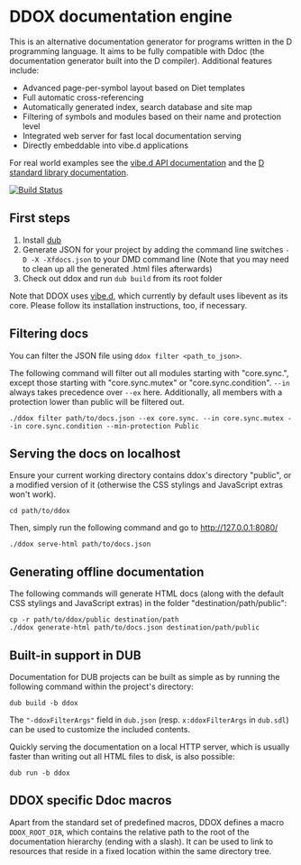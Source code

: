 DDOX documentation engine
==========================

This is an alternative documentation generator for programs written in the D programming language. It aims to be fully compatible with Ddoc (the documentation generator built into the D compiler). Additional features include:

 - Advanced page-per-symbol layout based on Diet templates
 - Full automatic cross-referencing
 - Automatically generated index, search database and site map
 - Filtering of symbols and modules based on their name and protection level
 - Integrated web server for fast local documentation serving
 - Directly embeddable into vibe.d applications

For real world examples see the [vibe.d API documentation](http://vibed.org/api/) and the [D standard library documentation](http://dlang.org/library/index.html).

[![Build Status](https://travis-ci.org/rejectedsoftware/ddox.svg)](https://travis-ci.org/rejectedsoftware/ddox)


First steps
-----------

1. Install [dub](https://github.com/dlang/dub/)
2. Generate JSON for your project by adding the command line switches `-D -X -Xfdocs.json` to your DMD command line (Note that you may need to clean up all the generated .html files afterwards)
3. Check out ddox and run `dub build` from its root folder

Note that DDOX uses [vibe.d](https://github.com/rejectedsoftware/vibe.d/), which currently by default uses libevent as its core. Please follow its installation instructions, too, if necessary.

Filtering docs
--------------

You can filter the JSON file using `ddox filter <path_to_json>`.

The following command will filter out all modules starting with "core.sync.", except those starting with "core.sync.mutex" or "core.sync.condition". `--in` always takes precedence over `--ex` here. Additionally, all members with a protection lower than public will be filtered out.

	./ddox filter path/to/docs.json --ex core.sync. --in core.sync.mutex --in core.sync.condition --min-protection Public


Serving the docs on localhost
-----------------------------

Ensure your current working directory contains ddox's directory "public", or a modified version of it (otherwise the CSS stylings and JavaScript extras won't work).

	cd path/to/ddox

Then, simply run the following command and go to <http://127.0.0.1:8080/>

	./ddox serve-html path/to/docs.json

Generating offline documentation
--------------------------------

The following commands will generate HTML docs (along with the default CSS stylings and JavaScript extras) in the folder "destination/path/public":

	cp -r path/to/ddox/public destination/path
	./ddox generate-html path/to/docs.json destination/path/public


Built-in support in DUB
-----------------------

Documentation for DUB projects can be built as simple as by running the following command within the project's directory:

	dub build -b ddox

The `"-ddoxFilterArgs"` field in `dub.json` (resp. `x:ddoxFilterArgs` in `dub.sdl`) can be used to customize the included contents.

Quickly serving the documentation on a local HTTP server, which is usually faster than writing out all HTML files to disk, is also possible:

	dub run -b ddox


DDOX specific Ddoc macros
-------------------------

Apart from the standard set of predefined macros, DDOX defines a macro `DDOX_ROOT_DIR`, which contains the relative path to the root of the documentation hierarchy (ending with a slash). It can be used to link to resources that reside in a fixed location within the same directory tree.
